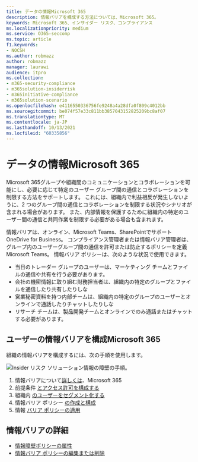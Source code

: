 ```yaml
---
title: データの情報Microsoft 365
description: 情報バリアを構成する方法については、Microsoft 365。
keywords: Microsoft 365、インサイダー リスク、コンプライアンス
ms.localizationpriority: medium
ms.service: O365-seccomp
ms.topic: article
f1.keywords:
- NOCSH
ms.author: robmazz
author: robmazz
manager: laurawi
audience: itpro
ms.collection:
- m365-security-compliance
- m365solution-insiderrisk
- m365initiative-compliance
- m365solution-scenario
ms.openlocfilehash: e4116550336756fe9248a4a28dfa0f809c4012bb
ms.sourcegitcommit: be074f57e33c811bb3857043152825209bc8af07
ms.translationtype: MT
ms.contentlocale: ja-JP
ms.lasthandoff: 10/13/2021
ms.locfileid: "60335856"
---
```

# <a name="information-barriers-in-microsoft-365"></a>データの情報Microsoft 365

Microsoft 365グループや組織間のコミュニケーションとコラボレーションを可能にし、必要に応じて特定のユーザー グループ間の通信とコラボレーションを制限する方法をサポートします。 これには、組織内で利益相反が発生しないように、2 つのグループ間の通信とコラボレーションを制限する状況やシナリオが含まれる場合があります。 また、内部情報を保護するために組織内の特定のユーザー間の通信と共同作業を制限する必要がある場合も含まれます。

情報バリアは、オンライン、Microsoft Teams、SharePointでサポートOneDrive for Business。 コンプライアンス管理者または情報バリア管理者は、グループ内のユーザーグループ間の通信を許可または防止するポリシーを定義Microsoft Teams。 情報バリア ポリシーは、次のような状況で使用できます。

- 当日のトレーダー グループのユーザーは、マーケティング チームとファイルの通信や共有を行う必要があります。
- 会社の機密情報に取り組む財務担当者は、組織内の特定のグループとファイルを通信したり共有したりしな
- 営業秘密資料を持つ内部チームは、組織内の特定のグループのユーザーとオンラインで通話したりチャットしたりしな
- リサーチ チームは、製品開発チームとオンラインでのみ通話またはチャットする必要があります。

## <a name="configure-information-barriers-for-microsoft-365"></a>ユーザーの情報バリアを構成Microsoft 365

組織の情報バリアを構成するには、次の手順を使用します。

![Insider リスク ソリューション情報の障壁の手順。](../media/ir-solution-ib-steps.png)

1. 情報バリアについて[詳しくは](information-barriers.md)、Microsoft 365
2. 前提条件 [とアクセス許可を構成する](information-barriers-policies.md#step-1-make-sure-prerequisites-are-met)
3. 組織内 [のユーザーをセグメント化する](information-barriers-policies.md#step-2-segment-users-in-your-organization)
4. 情報バリア ポリシー [の作成と構成](information-barriers-policies.md#step-3-define-information-barrier-policies)
5. 情報 [バリア ポリシーの適用](information-barriers-policies.md#step-4-apply-information-barrier-policies)

## <a name="more-information-about-information-barriers"></a>情報バリアの詳細

- [情報障壁ポリシーの属性](information-barriers-attributes.md)
- [情報バリア ポリシーの編集または削除](information-barriers-edit-segments-policies.md)